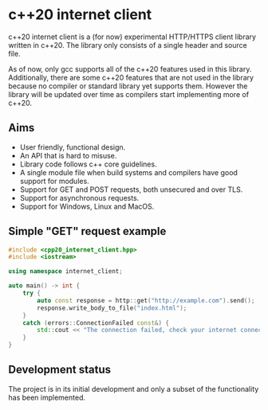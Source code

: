 # c++20 internet client

c++20 internet client is a (for now) experimental HTTP/HTTPS client library written in c++20. The library only consists of a single header and source file.

As of now, only gcc supports all of the c++20 features used in this library. Additionally, there are some c++20 features that are not used in the library because no compiler or standard library yet supports them. However the library will be updated over time as compilers start implementing more of c++20.


## Aims
* User friendly, functional design.
* An API that is hard to misuse.
* Library code follows c++ core guidelines.
* A single module file when build systems and compilers have good support for modules.
* Support for GET and POST requests, both unsecured and over TLS.
* Support for asynchronous requests.
* Support for Windows, Linux and MacOS.


## Simple "GET" request example

```cpp
#include <cpp20_internet_client.hpp>
#include <iostream>

using namespace internet_client;

auto main() -> int {
	try {
		auto const response = http::get("http://example.com").send();
		response.write_body_to_file("index.html");
	} 
	catch (errors::ConnectionFailed const&) {
		std::cout << "The connection failed, check your internet connection.\n";
	}
}
```

## Development status
The project is in its initial development and only a subset of the functionality has been implemented.

